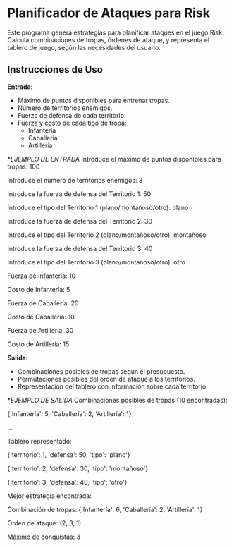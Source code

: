 # Planificador de Ataques para Risk

Este programa genera estrategias para planificar ataques en el juego Risk. Calcula combinaciones de tropas, órdenes de ataque, y representa el tablero de juego, según las necesidades del usuario.

## Instrucciones de Uso

 **Entrada:**
   - Máximo de puntos disponibles para entrenar tropas.
   - Número de territorios enemigos.
   - Fuerza de defensa de cada territorio.
   - Fuerza y costo de cada tipo de tropa:
     - Infantería
     - Caballería
     - Artillería

**EJEMPLO DE ENTRADA*
Introduce el máximo de puntos disponibles para tropas: 100

Introduce el número de territorios enemigos: 3

Introduce la fuerza de defensa del Territorio 1: 50

Introduce el tipo del Territorio 1 (plano/montañoso/otro): plano

Introduce la fuerza de defensa del Territorio 2: 30

Introduce el tipo del Territorio 2 (plano/montañoso/otro): montañoso

Introduce la fuerza de defensa del Territorio 3: 40

Introduce el tipo del Territorio 3 (plano/montañoso/otro): otro

Fuerza de Infantería: 10

Costo de Infantería: 5

Fuerza de Caballería: 20

Costo de Caballería: 10

Fuerza de Artillería: 30

Costo de Artillería: 15


 **Salida:**
   - Combinaciones posibles de tropas según el presupuesto.
   - Permutaciones posibles del orden de ataque a los territorios.
   - Representación del tablero con información sobre cada territorio.

**EJEMPLO DE SALIDA* 
Combinaciones posibles de tropas (10 encontradas):

{'Infantería': 5, 'Caballería': 2, 'Artillería': 1}

...

Tablero representado:

{'territorio': 1, 'defensa': 50, 'tipo': 'plano'}

{'territorio': 2, 'defensa': 30, 'tipo': 'montañoso'}

{'territorio': 3, 'defensa': 40, 'tipo': 'otro'}

Mejor estrategia encontrada:

Combinación de tropas: {'Infantería': 6, 'Caballería': 2, 'Artillería': 1}

Orden de ataque: (2, 3, 1)

Máximo de conquistas: 3

